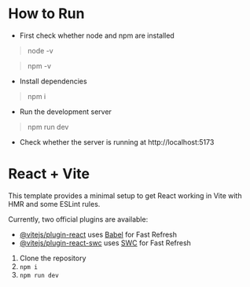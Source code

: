 # How to Run

- First check whether node and npm are installed

> node -v

> npm -v

- Install dependencies

> npm i

- Run the development server

> npm run dev 

- Check whether the server is running at http://localhost:5173


# React + Vite

This template provides a minimal setup to get React working in Vite with HMR and some ESLint rules.

Currently, two official plugins are available:

- [@vitejs/plugin-react](https://github.com/vitejs/vite-plugin-react/blob/main/packages/plugin-react/README.md) uses [Babel](https://babeljs.io/) for Fast Refresh
- [@vitejs/plugin-react-swc](https://github.com/vitejs/vite-plugin-react-swc) uses [SWC](https://swc.rs/) for Fast Refresh
1. Clone the repository
2. ``npm i``
3. ``npm run dev``
